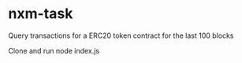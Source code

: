 # nxm-task
Query transactions for a ERC20 token contract for the last 100 blocks

Clone and run node index.js
